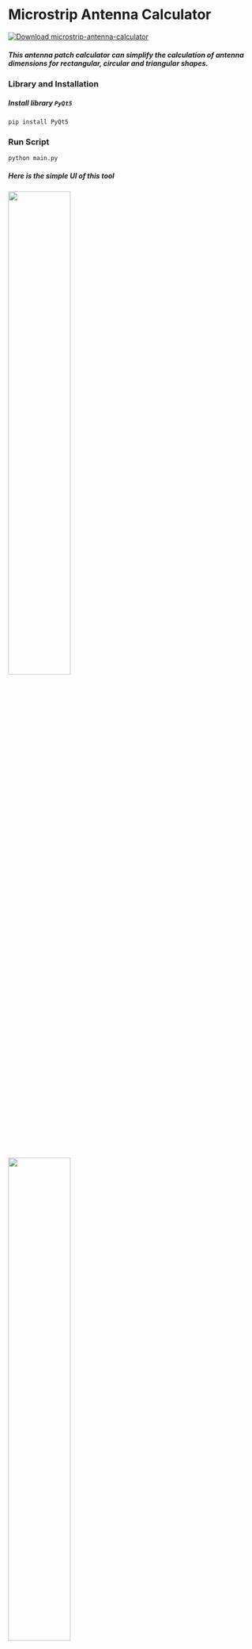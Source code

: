 # **Microstrip Antenna Calculator** 
[![Download microstrip-antenna-calculator](https://img.shields.io/sourceforge/dt/microstrip-antenna-calculator.svg)](https://sourceforge.net/projects/microstrip-antenna-calculator/files/latest/download)
   
##### This antenna patch calculator can simplify the calculation of antenna dimensions for rectangular, circular and triangular shapes.

### **Library and Installation**

##### Install library `PyQt5`
```
pip install PyQt5
```
### **Run Script**
```
python main.py
```

##### Here is the simple UI of this tool

<!-- <img src="https://a.fsdn.com/con/app/proj/microstrip-antenna-calculator/screenshots/Circular-1b9e4a2e.PNG/max/max/1" alt= “” width="300">

<img src="https://a.fsdn.com/con/app/proj/microstrip-antenna-calculator/screenshots/triangular-22dab390.PNG/max/max/1" alt= “” width="300"> -->

<div class="row">
  <div class="column">
    <img src="https://a.fsdn.com/con/app/proj/microstrip-antenna-calculator/screenshots/Capture-130e44b8.PNG/max/max/1" style="width:50%">
  </div>
  <div class="column">
    <img src="https://a.fsdn.com/con/app/proj/microstrip-antenna-calculator/screenshots/Circular-1b9e4a2e.PNG/max/max/1" style="width:50%">
  </div>
  <div class="column">
    <img src="https://a.fsdn.com/con/app/proj/microstrip-antenna-calculator/screenshots/triangular-22dab390.PNG/max/max/1" style="width:50%">
  </div>
</div>

##### By inputting the `dielectric constant`, `dielectric height`, and `resonant frequency` of the antenna, you will immediately get the dimensional values for the three antenna shapes.

### **Download Executable File**

You can download the executable file in `SourceForge` by clicking the button below:

[![Download microstrip-antenna-calculator](https://a.fsdn.com/con/app/sf-download-button)](https://sourceforge.net/projects/microstrip-antenna-calculator/files/latest/download) 


